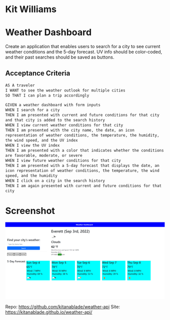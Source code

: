 # Kit Williams
# Weather Dashboard

Create an application that enables users to search for a city to see current weather conditions and the 5-day forecast. UV info should be color-coded, and their past searches should be saved as buttons.

## Acceptance Criteria

```
AS A traveler
I WANT to see the weather outlook for multiple cities
SO THAT I can plan a trip accordingly
```
```
GIVEN a weather dashboard with form inputs
WHEN I search for a city
THEN I am presented with current and future conditions for that city and that city is added to the search history
WHEN I view current weather conditions for that city
THEN I am presented with the city name, the date, an icon representation of weather conditions, the temperature, the humidity, the wind speed, and the UV index
WHEN I view the UV index
THEN I am presented with a color that indicates whether the conditions are favorable, moderate, or severe
WHEN I view future weather conditions for that city
THEN I am presented with a 5-day forecast that displays the date, an icon representation of weather conditions, the temperature, the wind speed, and the humidity
WHEN I click on a city in the search history
THEN I am again presented with current and future conditions for that city
```
# Screenshot
![Screenshot of the finished site](./assets/images/WX-dash-screenshot.png)

Repo: https://github.com/kitanablade/weather-api
Site: https://kitanablade.github.io/weather-api/